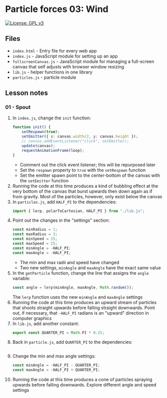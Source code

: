 # Particle forces 03: Wind

[![License: GPL v3](https://img.shields.io/badge/License-GPLv3-blue.svg)](https://www.gnu.org/licenses/gpl-3.0)

## Files

* <code>index.html</code> - Entry file for every web app
* <code>index.js</code> - JavaScript module for setting up an app
* <code>fullscreenCanvas.js</code> - JavaScript module for managing a full-screen canvas that self adjusts with browser window resizing
* <code>lib.js</code> - helper functions in one library
* <code>particles.js</code> - particle module

## Lesson notes

### 01 - Spout

1. In <code>index.js</code>, change the <code>init</code> function:
    ```js
    function init() {
        setRespawn(true);
        setEmitter({ x: canvas.width/2, y: canvas.height });
        // canvas.addEventListener("click", setEmitter);
        update(canvas);
        requestAnimationFrame(loop);
    }
    ```
    * Comment out the click event listener; this will be repurposed later
    * Set the <code>respawn</code> property to <code>true</code> with the <code>setRespawn</code> function
    * Set the emitter spawn point to the center-bottom of the canvas with the <code>setEmitter</code> function
2. Running the code at this time produces a kind of bubbling effect at the very bottom of the canvas that burst upwards then down again as if from gravity. Most of the particles, however, only exist below the canvas
3. In <code>particles.js</code>, add <code>HALF_PI</code> to the dependencies:
    ```js
    import { lerp, polarToCartesian, HALF_PI } from "./lib.js";
    ```
4. Point out the changes in the "settings" section:
    ```js
    const minRadius = 1;
    const maxRadius = 3;
    const minSpeed = 15;
    const maxSpeed = 25;
    const minAngle = -HALF_PI;
    const maxAngle = -HALF_PI;
    ```
    * The min and max radii and speed have changed
    * Two new settings, <code>minAngle</code> and <code>maxAngle</code> have the exact same value
5. In the <code>getParticle</code> function, change the line that assigns the <code>angle</code> variable:
    ```js
    const angle = lerp(minAngle, maxAngle, Math.random());
    ```
    The <code>lerp</code> function uses the new <code>minAngle</code> and <code>maxAngle</code> settings
6. Running the code at this time produces an upward stream of particles that shoots straight upwards before falling straight downwards. Point out, if necessary, that <code>-HALF_PI</code> radians is an "upward" direction in computer graphics
7. In <code>lib.js</code>, add another constant:
    ```js
    export const QUARTER_PI = Math.PI * 0.25;
    ```
8. Back in <code>particle.js</code>, add <code>QUARTER_PI</code> to the dependencies:
    ```js

    ```
9. Change the min and max angle settings:
    ```js
    const minAngle = -HALF_PI - QUARTER_PI;
    const maxAngle = -HALF_PI + QUARTER_PI;
    ```
10. Running the code at this time produces a cone of particles spraying upwards before falling downwards. Explore different angle and speed settings